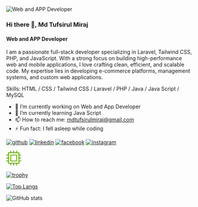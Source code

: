 ![Web and APP Developer](https://scontent.fjsr12-1.fna.fbcdn.net/v/t39.30808-6/472615231_1103077518225051_1157281809713313307_n.jpg?_nc_cat=109&ccb=1-7&_nc_sid=6ee11a&_nc_ohc=nBm-UwiIuPMQ7kNvgFCo861&_nc_oc=AdjPx67nZNYDtnS3w6bwASSBPa0Pqcdc4ovBpuFep9eCdqw2JGcSlAdN2MAdYeOqwUY&_nc_zt=23&_nc_ht=scontent.fjsr12-1.fna&_nc_gid=A4tGIj72DkrefUdC2ZFzJg-&oh=00_AYDYMAudi5MfT3tEqL47MrwzIDpTVOUSsx00UTELR2DwSg&oe=67C9885B)

### Hi there 👋, Md Tufsirul Miraj
#### Web and APP Developer

I am a passionate full-stack developer specializing in Laravel, Tailwind CSS, PHP, and JavaScript. With a strong focus on building high-performance web and mobile applications, I love crafting clean, efficient, and scalable code. My expertise lies in developing e-commerce platforms, management systems, and custom web applications.

Skills: HTML / CSS / Tailwind CSS / Laravel / PHP / Java / Java Script / MySQL

- 🔭 I’m currently working on Web and App Developer 
- 🌱 I’m currently learning Java Script 
- 📫 How to reach me: mdtufsirulmiraj@gmail.com 
- ⚡ Fun fact: I fell asleep while coding 


[<img src='https://cdn.jsdelivr.net/npm/simple-icons@3.0.1/icons/github.svg' alt='github' height='40'>](https://github.com/miraj3103)  [<img src='https://cdn.jsdelivr.net/npm/simple-icons@3.0.1/icons/linkedin.svg' alt='linkedin' height='40'>](https://www.linkedin.com/in/https://www.linkedin.com/in/md-tufsirul-miraj-1155b620b?utm_source=share&utm_campaign=share_via&utm_content=profile&utm_medium=android_app/)  [<img src='https://cdn.jsdelivr.net/npm/simple-icons@3.0.1/icons/facebook.svg' alt='facebook' height='40'>](https://www.facebook.com/https://www.facebook.com/share/1A8uvvzQRT/)  [<img src='https://cdn.jsdelivr.net/npm/simple-icons@3.0.1/icons/instagram.svg' alt='instagram' height='40'>](https://www.instagram.com/https://www.instagram.com/mdtufsirulmiraj?igsh=dWdiYnM4eHN2ZGp3/)  

<a href='https://docs.github.com/en/developers'><img src='https://raw.githubusercontent.com/acervenky/animated-github-badges/master/assets/devbadge.gif' width='40' height='40'></a> 

[![trophy](https://github-profile-trophy.vercel.app/?username=miraj3103)](https://github.com/ryo-ma/github-profile-trophy)

[![Top Langs](https://github-readme-stats.vercel.app/api/top-langs/?username=miraj3103)](https://github.com/anuraghazra/github-readme-stats)

![GitHub stats](https://github-readme-stats.vercel.app/api?username=miraj3103&show_icons=true&count_private=true)  


